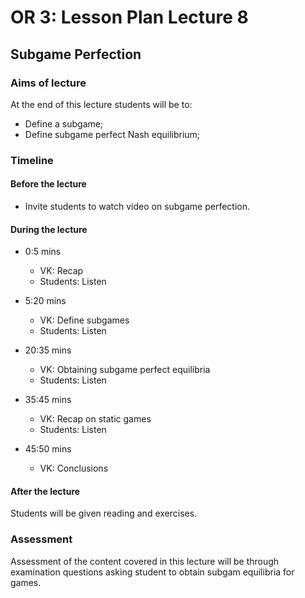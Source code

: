 # OR 3: Lesson Plan Lecture 8
## Subgame Perfection

### Aims of lecture

At the end of this lecture students will be to:

- Define a subgame;
- Define subgame perfect Nash equilibrium;

### Timeline

#### Before the lecture

- Invite students to watch video on subgame perfection.

#### During the lecture

- 0:5 mins

    - VK: Recap
    - Students: Listen

- 5:20 mins

    - VK: Define subgames
    - Students: Listen

- 20:35 mins

    - VK: Obtaining subgame perfect equilibria
    - Students: Listen

- 35:45 mins

    - VK: Recap on static games
    - Students: Listen

- 45:50 mins

    - VK: Conclusions

#### After the lecture

Students will be given reading and exercises.

### Assessment

Assessment of the content covered in this lecture will be through examination questions asking student to obtain subgam equilibria for games.

